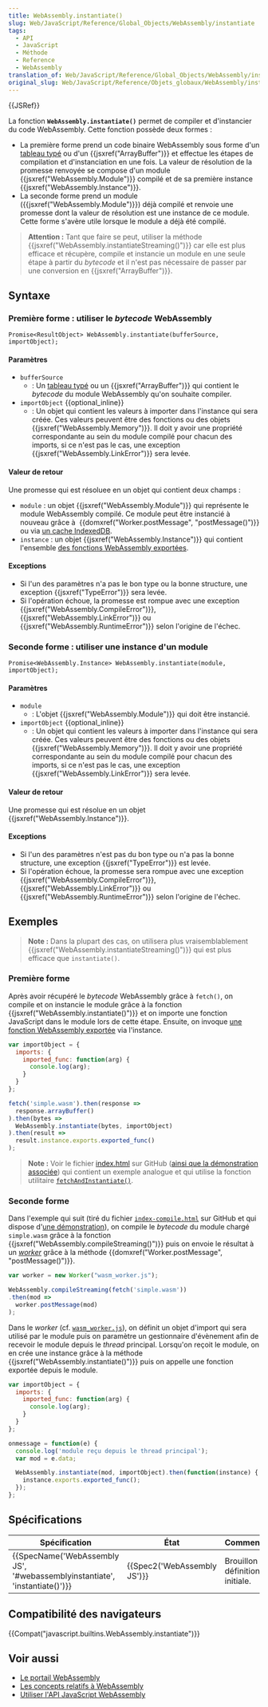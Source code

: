 ```yaml
---
title: WebAssembly.instantiate()
slug: Web/JavaScript/Reference/Global_Objects/WebAssembly/instantiate
tags:
  - API
  - JavaScript
  - Méthode
  - Reference
  - WebAssembly
translation_of: Web/JavaScript/Reference/Global_Objects/WebAssembly/instantiate
original_slug: Web/JavaScript/Reference/Objets_globaux/WebAssembly/instantiate
---
```

{{JSRef}}

La fonction **`WebAssembly.instantiate()`** permet de compiler et d'instancier du code WebAssembly. Cette fonction possède deux formes :

- La première forme prend un code binaire WebAssembly sous forme d'un [tableau typé](/fr/docs/Web/JavaScript/Tableaux_typés) ou d'un {{jsxref("ArrayBuffer")}} et effectue les étapes de compilation et d'instanciation en une fois. La valeur de résolution de la promesse renvoyée se compose d'un module {{jsxref("WebAssembly.Module")}} compilé et de sa première instance {{jsxref("WebAssembly.Instance")}}.
- La seconde forme prend un module ({{jsxref("WebAssembly.Module")}}) déjà compilé et renvoie une promesse dont la valeur de résolution est une instance de ce module. Cette forme s'avère utile lorsque le module a déjà été compilé.

> **Attention :** Tant que faire se peut, utiliser la méthode {{jsxref("WebAssembly.instantiateStreaming()")}} car elle est plus efficace et récupère, compile et instancie un module en une seule étape à partir du _bytecode_ et il n'est pas nécessaire de passer par une conversion en {{jsxref("ArrayBuffer")}}.

## Syntaxe

### Première forme : utiliser le _bytecode_ WebAssembly

    Promise<ResultObject> WebAssembly.instantiate(bufferSource, importObject);

#### Paramètres

- `bufferSource`
  - : Un [tableau typé](/fr/docs/Web/JavaScript/Tableaux_typés) ou un {{jsxref("ArrayBuffer")}} qui contient le _bytecode_ du module WebAssembly qu'on souhaite compiler.
- `importObject` {{optional_inline}}
  - : Un objet qui contient les valeurs à importer dans l'instance qui sera créée. Ces valeurs peuvent être des fonctions ou des objets {{jsxref("WebAssembly.Memory")}}. Il doit y avoir une propriété correspondante au sein du module compilé pour chacun des imports, si ce n'est pas le cas, une exception {{jsxref("WebAssembly.LinkError")}} sera levée.

#### Valeur de retour

Une promesse qui est résoluee en un objet qui contient deux champs :

- `module` : un objet {{jsxref("WebAssembly.Module")}} qui représente le module WebAssembly compilé. Ce module peut être instancié à nouveau grâce à  {{domxref("Worker.postMessage", "postMessage()")}} ou via [un cache IndexedDB](/fr/docs/WebAssembly/Caching_modules).
- `instance` : un objet {{jsxref("WebAssembly.Instance")}} qui contient l'ensemble [des fonctions WebAssembly exportées](/fr/docs/WebAssembly/Exported_functions).

#### Exceptions

- Si l'un des paramètres n'a pas le bon type ou la bonne structure, une exception {{jsxref("TypeError")}} sera levée.
- Si l'opération échoue, la promesse est rompue avec une exception {{jsxref("WebAssembly.CompileError")}}, {{jsxref("WebAssembly.LinkError")}} ou {{jsxref("WebAssembly.RuntimeError")}} selon l'origine de l'échec.

### Seconde forme : utiliser une instance d'un module

    Promise<WebAssembly.Instance> WebAssembly.instantiate(module, importObject);

#### Paramètres

- `module`
  - : L'objet {{jsxref("WebAssembly.Module")}} qui doit être instancié.
- `importObject` {{optional_inline}}
  - : Un objet qui contient les valeurs à importer dans l'instance qui sera créée. Ces valeurs peuvent être des fonctions ou des objets {{jsxref("WebAssembly.Memory")}}. Il doit y avoir une propriété correspondante au sein du module compilé pour chacun des imports, si ce n'est pas le cas, une exception {{jsxref("WebAssembly.LinkError")}} sera levée.

#### Valeur de retour

Une promesse qui est résolue en un objet {{jsxref("WebAssembly.Instance")}}.

#### Exceptions

- Si l'un des paramètres n'est pas du bon type ou n'a pas la bonne structure, une exception {{jsxref("TypeError")}} est levée.
- Si l'opération échoue, la promesse sera rompue avec une exception {{jsxref("WebAssembly.CompileError")}}, {{jsxref("WebAssembly.LinkError")}} ou {{jsxref("WebAssembly.RuntimeError")}} selon l'origine de l'échec.

## Exemples

> **Note :** Dans la plupart des cas, on utilisera plus vraisemblablement {{jsxref("WebAssembly.instantiateStreaming()")}} qui est plus efficace que `instantiate()`.

### Première forme

Après avoir récupéré le _bytecode_ WebAssembly grâce à `fetch()`, on compile et on instancie le module grâce à la fonction  {{jsxref("WebAssembly.instantiate()")}} et on importe une fonction JavaScript dans le module lors de cette étape. Ensuite, on invoque [une fonction WebAssembly exportée](/fr/docs/WebAssembly/Exported_functions) via l'instance.

```js
var importObject = {
  imports: {
    imported_func: function(arg) {
      console.log(arg);
    }
  }
};

fetch('simple.wasm').then(response =>
  response.arrayBuffer()
).then(bytes =>
  WebAssembly.instantiate(bytes, importObject)
).then(result =>
  result.instance.exports.exported_func()
);
```

> **Note :** Voir le fichier [index.html](https://github.com/mdn/webassembly-examples/blob/master/js-api-examples/index.html) sur GitHub ([ainsi que la démonstration associée](https://mdn.github.io/webassembly-examples/js-api-examples/)) qui contient un exemple analogue et qui utilise la fonction utilitaire [`fetchAndInstantiate()`](https://github.com/mdn/webassembly-examples/blob/master/wasm-utils.js#L1).

### Seconde forme

Dans l'exemple qui suit (tiré du fichier [`index-compile.html`](https://github.com/mdn/webassembly-examples/blob/master/js-api-examples/index-compile.html) sur GitHub et qui dispose d'[une démonstration](https://mdn.github.io/webassembly-examples/js-api-examples/index-compile.html)), on compile le _bytecode_ du module chargé `simple.wasm` grâce à la fonction {{jsxref("WebAssembly.compileStreaming()")}} puis on envoie le résultat à un _[worker](/fr/docs/Web/API/Web_Workers_API)_ grâce à la méthode {{domxref("Worker.postMessage", "postMessage()")}}.

```js
var worker = new Worker("wasm_worker.js");

WebAssembly.compileStreaming(fetch('simple.wasm'))
.then(mod =>
  worker.postMessage(mod)
);
```

Dans le _worker_ (cf. [`wasm_worker.js`](https://github.com/mdn/webassembly-examples/blob/master/js-api-examples/wasm_worker.js)), on définit un objet d'import qui sera utilisé par le module puis on paramètre un gestionnaire d'évènement afin de recevoir le module depuis le _thread_ principal. Lorsqu'on reçoit le module, on en crée une instance grâce à la méthode {{jsxref("WebAssembly.instantiate()")}} puis on appelle une fonction exportée depuis le module.

```js
var importObject = {
  imports: {
    imported_func: function(arg) {
      console.log(arg);
    }
  }
};

onmessage = function(e) {
  console.log('module reçu depuis le thread principal');
  var mod = e.data;

  WebAssembly.instantiate(mod, importObject).then(function(instance) {
    instance.exports.exported_func();
  });
};
```

## Spécifications

| Spécification                                                                                        | État                                 | Commentaires                      |
| ---------------------------------------------------------------------------------------------------- | ------------------------------------ | --------------------------------- |
| {{SpecName('WebAssembly JS', '#webassemblyinstantiate', 'instantiate()')}} | {{Spec2('WebAssembly JS')}} | Brouillon de définition initiale. |

## Compatibilité des navigateurs

{{Compat("javascript.builtins.WebAssembly.instantiate")}}

## Voir aussi

- [Le portail WebAssembly](/fr/docs/WebAssembly)
- [Les concepts relatifs à WebAssembly](/fr/docs/WebAssembly/Concepts)
- [Utiliser l'API JavaScript WebAssembly](/fr/docs/WebAssembly/Using_the_JavaScript_API)
